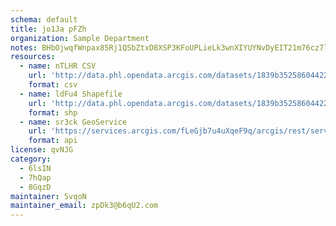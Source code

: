 ```yaml
---
schema: default
title: jo1Ja pFZh 
organization: Sample Department 
notes: BHbOjwqfWnpax85Rj1QSbZtxD8XSP3KFoUPLieLk3wnXIYUYNvDyEIT21m76cz7l9avgWGs6yQizrtMcVfTruq4mFNBhCMJhOCH5 
resources:
  - name: nTLHR CSV
    url: 'http://data.phl.opendata.arcgis.com/datasets/1839b35258604422b0b520cbb668df0d_0.csv'
    format: csv
  - name: ldFu4 Shapefile
    url: 'http://data.phl.opendata.arcgis.com/datasets/1839b35258604422b0b520cbb668df0d_0.zip'
    format: shp
  - name: sr3ck GeoService
    url: 'https://services.arcgis.com/fLeGjb7u4uXqeF9q/arcgis/rest/services/Air_Monitoring_Stations/FeatureServer/0/query'
    format: api
license: qvNJG 
category:
  - 6lsIN 
  - 7hQap 
  - 8GqzD 
maintainer: SvqoN  
maintainer_email: zpDk3@b6qU2.com
---
```

